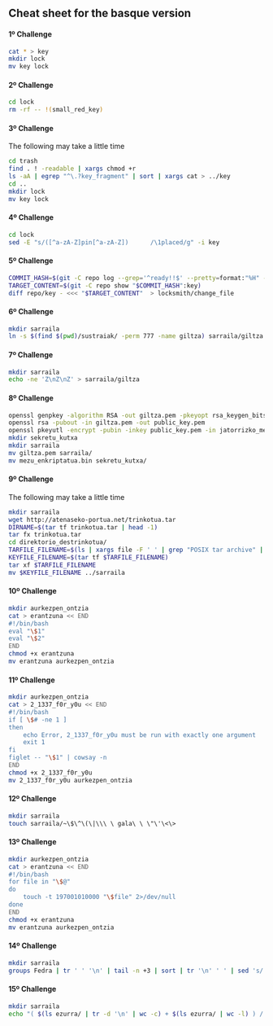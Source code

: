 ## Cheat sheet for the basque version

#### 1º Challenge

```bash
cat * > key
mkdir lock
mv key lock
```

#### 2º Challenge

```bash
cd lock
rm -rf -- !(small_red_key)
```

#### 3º Challenge

The following may take a little time

```bash
cd trash
find . ! -readable | xargs chmod +r
ls -aA | egrep "^\.?key_fragment" | sort | xargs cat > ../key
cd ..
mkdir lock
mv key lock
```

#### 4º Challenge

```bash
cd lock
sed -E "s/([^a-zA-Z]pin[^a-zA-Z])      /\1placed/g" -i key
```

#### 5º Challenge

```bash
COMMIT_HASH=$(git -C repo log --grep='^ready!!$' --pretty=format:"%H" -1)
TARGET_CONTENT=$(git -C repo show "$COMMIT_HASH":key)
diff repo/key - <<< "$TARGET_CONTENT"  > locksmith/change_file
```

#### 6º Challenge

```bash
mkdir sarraila
ln -s $(find $(pwd)/sustraiak/ -perm 777 -name giltza) sarraila/giltza
```

#### 7º Challenge

```bash
mkdir sarraila
echo -ne 'Z\nZ\nZ' > sarraila/giltza
```

#### 8º Challenge

```bash
openssl genpkey -algorithm RSA -out giltza.pem -pkeyopt rsa_keygen_bits:4096
openssl rsa -pubout -in giltza.pem -out public_key.pem
openssl pkeyutl -encrypt -pubin -inkey public_key.pem -in jatorrizko_mezua -out mezu_enkriptatua.bin
mkdir sekretu_kutxa
mkdir sarraila
mv giltza.pem sarraila/
mv mezu_enkriptatua.bin sekretu_kutxa/
```

#### 9º Challenge

The following may take a little time

```bash
mkdir sarraila
wget http://atenaseko-portua.net/trinkotua.tar
DIRNAME=$(tar tf trinkotua.tar | head -1)
tar fx trinkotua.tar
cd direktorio_destrinkotua/
TARFILE_FILENAME=$(ls | xargs file -F ' ' | grep "POSIX tar archive" | tr ' ' '\n' | head -1)
KEYFILE_FILENAME=$(tar tf $TARFILE_FILENAME)
tar xf $TARFILE_FILENAME
mv $KEYFILE_FILENAME ../sarraila
```

#### 10º Challenge

```bash
mkdir aurkezpen_ontzia
cat > erantzuna << END
#!/bin/bash
eval "\$1"
eval "\$2"
END
chmod +x erantzuna
mv erantzuna aurkezpen_ontzia
```

#### 11º Challenge

```bash
mkdir aurkezpen_ontzia
cat > 2_1337_f0r_y0u << END
#!/bin/bash
if [ \$# -ne 1 ]
then
    echo Error, 2_1337_f0r_y0u must be run with exactly one argument
    exit 1
fi
figlet -- "\$1" | cowsay -n
END
chmod +x 2_1337_f0r_y0u
mv 2_1337_f0r_y0u aurkezpen_ontzia
```

#### 12º Challenge

```bash
mkdir sarraila
touch sarraila/~\$\^\(\|\\\ \ gala\ \ \"\'\<\>
```

#### 13º Challenge

```bash
mkdir aurkezpen_ontzia
cat > erantzuna << END
#!/bin/bash
for file in "\$@"
do
	touch -t 197001010000 "\$file" 2>/dev/null
done
END
chmod +x erantzuna
mv erantzuna aurkezpen_ontzia
```

#### 14º Challenge

```bash
mkdir sarraila 
groups Fedra | tr ' ' '\n' | tail -n +3 | sort | tr '\n' ' ' | sed 's/ $//' | xargs echo > sarraila/giltza
```

#### 15º Challenge

```bash
mkdir sarraila
echo "( $(ls ezurra/ | tr -d '\n' | wc -c) + $(ls ezurra/ | wc -l) ) /  2009" | bc > sarraila/giltza

```
